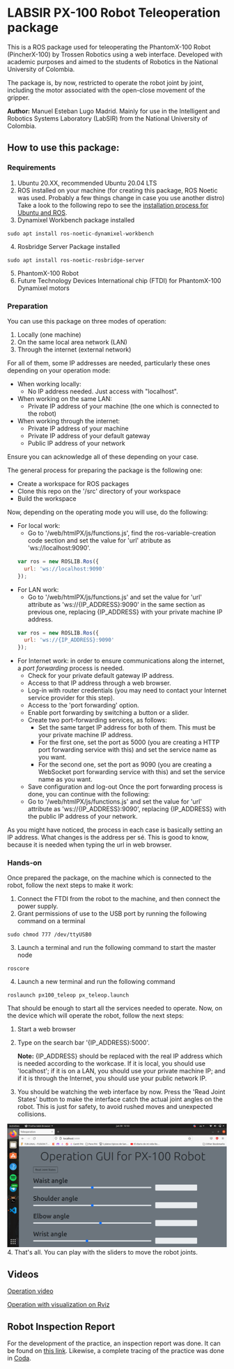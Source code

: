 # LABSIR PX-100 Robot Teleoperation package
This is a ROS package used for teleoperating the PhantomX-100 Robot (PincherX-100) by Trossen Robotics using a web interface. Developed with academic purposes and aimed to the students of Robotics in the National University of Colombia.

The package is, by now, restricted to operate the robot joint by joint, including the motor associated with the open-close movement of the gripper.

<b>Author:</b> Manuel Esteban Lugo Madrid. Mainly for use in the Intelligent and Robotics Systems Laboratory (LabSIR) from the National University of Colombia.

## How to use this package:

### Requirements
1. Ubuntu 20.XX, recommended Ubuntu 20.04 LTS
2. ROS installed on your machine (for creating this package, ROS Noetic was used. Probably a few things change in case you use another distro)
  Take a look to the following repo to see the [installation process for Ubuntu and ROS](https://github.com/fegonzalez7/rob_unal_clase2).
3. Dynamixel Workbench package installed
  ~~~~
  sudo apt install ros-noetic-dynamixel-workbench
  ~~~~
4. Rosbridge Server Package installed
  ~~~~
  sudo apt install ros-noetic-rosbridge-server
  ~~~~
5. PhantomX-100 Robot
6. Future Technology Devices International chip (FTDI) for PhantomX-100 Dynamixel motors

### Preparation
You can use this package on three modes of operation:
1. Locally (one machine)
2. On the same local area network (LAN)
3. Through the internet (external network)

For all of them, some IP addresses are needed, particularly these ones depending on your operation mode:
* When working locally:
  * No IP address needed. Just access with "localhost".
* When working on the same LAN:
  * Private IP address of your machine (the one which is connected to the robot)
* When working through the internet:
  * Private IP address of your machine
  * Private IP address of your default gateway
  * Public IP address of your network

Ensure you can acknowledge all of these depending on your case.

The general process for preparing the package is the following one:
- Create a workspace for ROS packages
- Clone this repo on the '/src' directory of your workspace
- Build the workspace

Now, depending on the operating mode you will use, do the following:
- For local work:
  - Go to '/web/htmlPX/js/functions.js', find the ros-variable-creation code section and set the value for 'url' atribute as 'ws://localhost:9090'.
  ~~~~ js
  var ros = new ROSLIB.Ros({
    url: 'ws://localhost:9090'
  });
  ~~~~
- For LAN work:
  - Go to '/web/htmlPX/js/functions.js' and set the value for 'url' attribute as 'ws://{IP_ADDRESS}:9090' in the same section as previous one, replacing {IP_ADDRESS} with your private machine IP address.
  ~~~~ js
  var ros = new ROSLIB.Ros({
    url: 'ws://{IP_ADDRESS}:9090'
  });
  ~~~~
- For Internet work: in order to ensure communications along the internet, a *port forwarding* process is needed.
  - Check for your private default gateway IP address.
  - Access to that IP address through a web browser.
  - Log-in with router credentials (you may need to contact your Internet service provider for this step).
  - Access to the 'port forwarding' option.
  - Enable port forwarding by switching a button or a slider.
  - Create two port-forwarding services, as follows:
    - Set the same target IP address for both of them. This must be your private machine IP address.
    - For the first one, set the port as 5000 (you are creating a HTTP port forwarding service with this) and set the service name as you want.
    - For the second one, set the port as 9090 (you are creating a WebSocket port forwarding service with this) and set the service name as you want.
  - Save configuration and log-out
  Once the port forwarding process is done, you can continue with the following:
  - Go to '/web/htmlPX/js/functions.js' and set the value for 'url' attribute as 'ws://{IP_ADDRESS}:9090', replacing {IP_ADDRESS} with the public IP address of your network.

As you might have noticed, the process in each case is basically setting an IP address. What changes is the address per sé. This is good to know, because it is needed when typing the url in web browser.

### Hands-on
Once prepared the package, on the machine which is connected to the robot, follow the next steps to make it work:
1. Connect the FTDI from the robot to the machine, and then connect the power supply.
2. Grant permissions of use to the USB port by running the following command on a terminal
  ~~~~
  sudo chmod 777 /dev/ttyUSB0
  ~~~~
3. Launch a terminal and run the following command to start the master node
  ~~~~
  roscore
  ~~~~
4. Launch a new terminal and run the following command
  ~~~~
  roslaunch px100_teleop px_teleop.launch
  ~~~~

That should be enough to start all the services needed to operate. Now, on the device which will operate the robot, follow the next steps:
1. Start a web browser
2. Type on the search bar '{IP_ADDRESS}:5000'.
   
   **Note:** {IP_ADDRESS} should be replaced with the real IP address which is needed according to the workcase. If it is local, you should use 'localhost'; if it is on a LAN, you should use your private machine IP; and if it is through the Internet, you should use your public network IP.
3. You should be watching the web interface by now. Press the 'Read Joint States' button to make the interface catch the actual joint angles on the robot. This is just for safety, to avoid rushed moves and unexpected collisions.

![GUI image](assets/GUI_image.png)
4. That's all. You can play with the sliders to move the robot joints.


## Videos

[Operation video](https://youtu.be/KBmtYa6jgHk)


[Operation with visualization on Rviz](https://youtu.be/a0B0C95MvHE)

## Robot Inspection Report 
For the development of the practice, an inspection report was done. It can be found on [this link](assets/Informe%20de%20inspecci%C3%B3n%20PX-100.pdf). Likewise, a complete tracing of the practice was done in [Coda](https://coda.io/d/_d19biUTqpPx/Practica-en-Teleoperacion-de-Robots_suyHu).